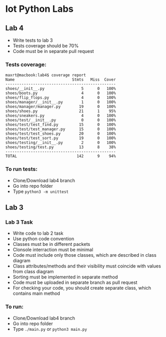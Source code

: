 # Iot Python Labs

## Lab 4
 - Write tests to lab 3
 - Tests coverage should be 70%
 - Code must be in separate pull request

### Tests coverage:
```
maxrt@macbook:lab4$ coverage report
Name                         Stmts   Miss  Cover
------------------------------------------------
shoes/__init__.py                5      0   100%
shoes/boots.py                   4      0   100%
shoes/flip_flops.py              4      0   100%
shoes/manager/__init__.py        1      0   100%
shoes/manager/manager.py        19      0   100%
shoes/shoes.py                  21      1    95%
shoes/sneakers.py                4      0   100%
shoes/test/__init__.py           0      0   100%
shoes/test/test_find.py         15      0   100%
shoes/test/test_manager.py      15      0   100%
shoes/test/test_shoes.py        20      0   100%
shoes/test/test_sort.py         19      0   100%
shoes/testing/__init__.py        2      0   100%
shoes/testing/test.py           13      8    38%
------------------------------------------------
TOTAL                          142      9    94%
```

### To run tests:
  - Clone/Download lab4 branch
  - Go into repo folder
  - Type `python3 -m unittest`


## Lab 3
### Lab 3 Task
 - Write code to lab 2 task
 - Use python code convention
 - Classes must be in different packets
 - Clonsole interraction must be minimal
 - Code must include only those classes, which are described in class diagram
 - Class attributes/methods and their visibility must coincide with values from class diagram
 - Sorting must be implemented in separate method
 - Code must be uploaded in separate branch as pull request
 - For checking your code, you should create separate class, which contains main method

### To run:
  - Clone/Download lab4 branch
  - Go into repo folder
  - Type `./main.py` or `python3 main.py`

